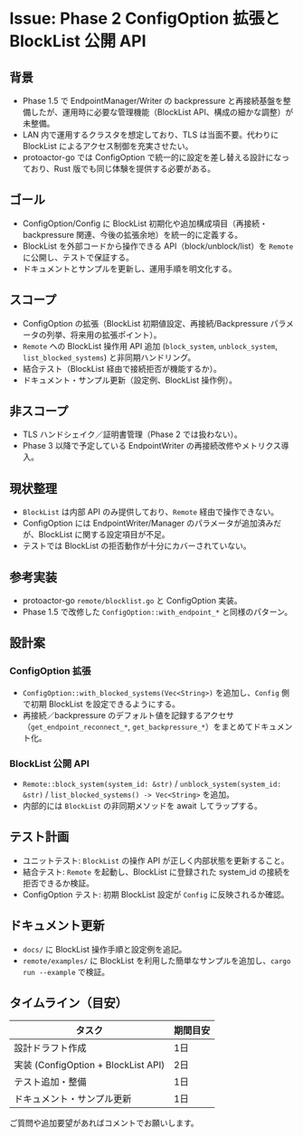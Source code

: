 # Issue: Phase 2 ConfigOption 拡張と BlockList 公開 API

## 背景
- Phase 1.5 で EndpointManager/Writer の backpressure と再接続基盤を整備したが、運用時に必要な管理機能（BlockList API、構成の細かな調整）が未整備。
- LAN 内で運用するクラスタを想定しており、TLS は当面不要。代わりに BlockList によるアクセス制御を充実させたい。
- protoactor-go では ConfigOption で統一的に設定を差し替える設計になっており、Rust 版でも同じ体験を提供する必要がある。

## ゴール
- ConfigOption/Config に BlockList 初期化や追加構成項目（再接続・backpressure 関連、今後の拡張余地）を統一的に定義する。
- BlockList を外部コードから操作できる API（block/unblock/list）を `Remote` に公開し、テストで保証する。
- ドキュメントとサンプルを更新し、運用手順を明文化する。

## スコープ
- ConfigOption の拡張（BlockList 初期値設定、再接続/Backpressure パラメータの列挙、将来用の拡張ポイント）。
- `Remote` への BlockList 操作用 API 追加 (`block_system`, `unblock_system`, `list_blocked_systems`) と非同期ハンドリング。
- 結合テスト（BlockList 経由で接続拒否が機能するか）。
- ドキュメント・サンプル更新（設定例、BlockList 操作例）。

## 非スコープ
- TLS ハンドシェイク／証明書管理（Phase 2 では扱わない）。
- Phase 3 以降で予定している EndpointWriter の再接続改修やメトリクス導入。

## 現状整理
- `BlockList` は内部 API のみ提供しており、`Remote` 経由で操作できない。
- ConfigOption には EndpointWriter/Manager のパラメータが追加済みだが、BlockList に関する設定項目が不足。
- テストでは BlockList の拒否動作が十分にカバーされていない。

## 参考実装
- protoactor-go `remote/blocklist.go` と ConfigOption 実装。
- Phase 1.5 で改修した `ConfigOption::with_endpoint_*` と同様のパターン。

## 設計案
### ConfigOption 拡張
- `ConfigOption::with_blocked_systems(Vec<String>)` を追加し、`Config` 側で初期 BlockList を設定できるようにする。
- 再接続／backpressure のデフォルト値を記録するアクセサ（`get_endpoint_reconnect_*`, `get_backpressure_*`）をまとめてドキュメント化。

### BlockList 公開 API
- `Remote::block_system(system_id: &str)` / `unblock_system(system_id: &str)` / `list_blocked_systems() -> Vec<String>` を追加。
- 内部的には `BlockList` の非同期メソッドを await してラップする。

## テスト計画
- ユニットテスト: `BlockList` の操作 API が正しく内部状態を更新すること。
- 結合テスト: `Remote` を起動し、BlockList に登録された system_id の接続を拒否できるか検証。
- ConfigOption テスト: 初期 BlockList 設定が `Config` に反映されるか確認。

## ドキュメント更新
- `docs/` に BlockList 操作手順と設定例を追記。
- `remote/examples/` に BlockList を利用した簡単なサンプルを追加し、`cargo run --example` で検証。

## タイムライン（目安）
| タスク | 期間目安 |
|--------|----------|
| 設計ドラフト作成 | 1日 |
| 実装 (ConfigOption + BlockList API) | 2日 |
| テスト追加・整備 | 1日 |
| ドキュメント・サンプル更新 | 1日 |

ご質問や追加要望があればコメントでお願いします。
